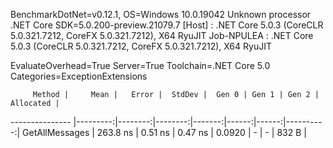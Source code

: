
BenchmarkDotNet=v0.12.1, OS=Windows 10.0.19042
Unknown processor
.NET Core SDK=5.0.200-preview.21079.7
  [Host]     : .NET Core 5.0.3 (CoreCLR 5.0.321.7212, CoreFX 5.0.321.7212), X64 RyuJIT
  Job-NPULEA : .NET Core 5.0.3 (CoreCLR 5.0.321.7212, CoreFX 5.0.321.7212), X64 RyuJIT

EvaluateOverhead=True  Server=True  Toolchain=.NET Core 5.0  
Categories=ExceptionExtensions  

         Method |     Mean |   Error |  StdDev |  Gen 0 | Gen 1 | Gen 2 | Allocated |
--------------- |---------:|--------:|--------:|-------:|------:|------:|----------:|
 GetAllMessages | 263.8 ns | 0.51 ns | 0.47 ns | 0.0920 |     - |     - |     832 B |
